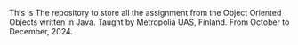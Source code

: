 This is The repository to store all the assignment from the Object Oriented Objects written in Java. 
Taught by Metropolia UAS, Finland.
From October to December, 2024.
